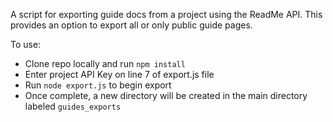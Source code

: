 A script for exporting guide docs from a project using the ReadMe API. This provides an option to export all or only public guide pages.

To use:

- Clone repo locally and run `npm install`
- Enter project API Key on line 7 of export.js file
- Run `node export.js` to begin export
- Once complete, a new directory will be created in the main directory labeled `guides_exports`